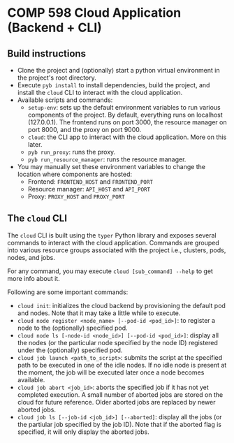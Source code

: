 # COMP 598 Cloud Application (Backend + CLI)

## Build instructions
- Clone the project and (optionally) start a python virtual environment in the project's root directory.
- Execute `pyb install` to install dependencies, build the project, and install the `cloud` CLI to interact with the cloud application.
- Available scripts and commands:
  - `setup-env`: sets up the default environment variables to run various components of the project. By default, everything runs on localhost (127.0.0.1). The frontend runs on port 3000, the resource manager on port 8000, and the proxy on port 9000.
  - `cloud`: the CLI app to interact with the cloud application. More on this later.
  - `pyb run_proxy`: runs the proxy.
  - `pyb run_resource_manager`: runs the resource manager.
- You may manually set these environment variables to change the location where components are hosted:
  - Frontend: `FRONTEND_HOST` and `FRONTEND_PORT`
  - Resource manager: `API_HOST` and `API_PORT`
  - Proxy: `PROXY_HOST` and `PROXY_PORT`


## The `cloud` CLI
The `cloud` CLI is built using the `typer` Python library and exposes several commands to interact with the cloud application.
Commands are grouped into various resource groups associated with the project i.e., clusters, pods, nodes, and jobs.

For any command, you may execute `cloud [sub_command] --help` to get more info about it.

Following are some important commands:
- `cloud init`: initializes the cloud backend by provisioning the default pod and nodes. Note that it may take a little while to execute.
- `cloud node register <node_name> [--pod-id <pod_id>]`: to register a node to the (optionally) specified pod.
- `cloud node ls [-node-id <node_id>] [--pod-id <pod_id>]`: display all the nodes (or the particular node specified by the node ID) registered under the (optionally) specified pod.
- `cloud job launch <path_to_script>`: submits the script at the specified path to be executed in one of the idle nodes. If no idle node is present at the moment, the job will be executed later once a node becomes available.
- `cloud job abort <job_id>`: aborts the specified job if it has not yet completed execution. A small number of aborted jobs are stored on the cloud for future reference. Older aborted jobs are replaced by newer aborted jobs.
- `cloud job ls [--job-id <job_id>] [--aborted]`: display all the jobs (or the partiular job specified by the job ID). Note that if the aborted flag is specified, it will only display the aborted jobs.